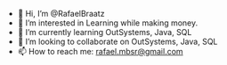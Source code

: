 - 👋 Hi, I’m @RafaelBraatz
- 👀 I’m interested in Learning while making money.
- 🌱 I’m currently learning OutSystems, Java, SQL
- 💞️ I’m looking to collaborate on OutSystems, Java, SQL
- 📫 How to reach me: rafael.mbsr@gmail.com

<!---
RafaelBraatz/RafaelBraatz is a ✨ special ✨ repository because its `README.md` (this file) appears on your GitHub profile.
You can click the Preview link to take a look at your changes.
--->
